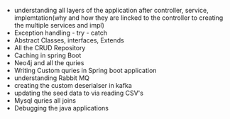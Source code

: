 - understanding all layers of the application after controller, service, implemtation(why and how they are lincked to the controller to creating the multiple services and impl)
- Exception handling - try - catch
- Abstract Classes, interfaces, Extends
- All the CRUD Repository 
- Caching in spring Boot
- Neo4j and all the quries 
- Writing Custom quries in Spring boot application 
- understanding Rabbit MQ
- creating the custom deserialser in kafka
- updating the seed data to via reading CSV's
- Mysql quries all joins 
- Debugging the java applications
